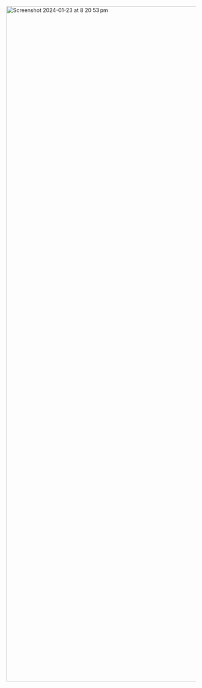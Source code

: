 
<img width="1792" alt="Screenshot 2024-01-23 at 8 20 53 pm" src="https://github.com/pedrodel26/Decolar-viagens/assets/46715725/39c1c024-0f92-40a0-92bc-1812146336d2">


